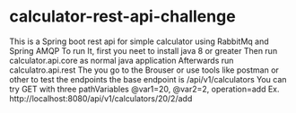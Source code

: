 # calculator-rest-api-challenge
This is a Spring boot rest api for simple calculator using RabbitMq and Spring AMQP
To run It, first you neet to install java 8 or greater
Then run calculator.api.core as normal java application
Afterwards run calculatro.api.rest
The you go to the Brouser or use tools like postman or other to test the endpoints
the base endpoint is /api/v1/calculators
You can try GET with three pathVariables @var1=20, @var2=2, operation=add
Ex. http://localhost:8080/api/v1/calculators/20/2/add
